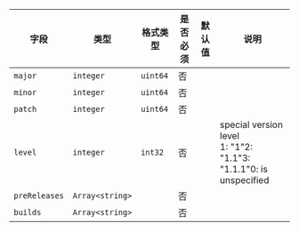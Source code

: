 | 字段 | 类型 | 格式类型 | 是否必须 | 默认值 | 说明 |
|---|---|---|---|---|---|
| `major` | `integer` | `uint64` | 否 |  |  |
| `minor` | `integer` | `uint64` | 否 |  |  |
| `patch` | `integer` | `uint64` | 否 |  |  |
| `level` | `integer` | `int32` | 否 |  | special version level<br>1: "1"2: "1.1"3: "1.1.1"0: is unspecified |
| `preReleases` | `Array<string>` |  | 否 |  |  |
| `builds` | `Array<string>` |  | 否 |  |  |
